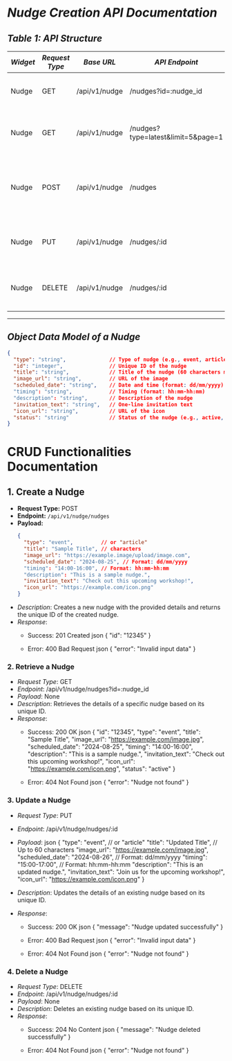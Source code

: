 # *Nudge Creation API Documentation*

## *Table 1: API Structure*

| *Widget* | *Request Type* | *Base URL*        | *API Endpoint*                    | *Payload*                                                                                                  | *Description*                                        |
|------------|------------------|---------------------|-------------------------------------|--------------------------------------------------------------------------------------------------------------|--------------------------------------------------------|
| Nudge      | GET              | /api/v1/nudge     | /nudges?id=:nudge_id              | -                                                                                                            | Retrieves a nudge by its unique ID.                    |
| Nudge      | GET              | /api/v1/nudge     | /nudges?type=latest&limit=5&page=1| -                                                                                                            | Retrieves the latest nudges with pagination.           |
| Nudge      | POST             | /api/v1/nudge     | /nudges                           | type, title, image_url, scheduled_date, timing, description, invitation_text, icon_url                      | Creates a new nudge and returns its ID.                |
| Nudge      | PUT              | /api/v1/nudge     | /nudges/:id                       | Same as POST payload                                                                                         | Updates an existing nudge by its unique ID.            |
| Nudge      | DELETE           | /api/v1/nudge     | /nudges/:id                       | -                                                                                                            | Deletes a nudge based on its unique ID.                |

---

## *Object Data Model of a Nudge*

```json
{
  "type": "string",              // Type of nudge (e.g., event, article)
  "id": "integer",               // Unique ID of the nudge
  "title": "string",             // Title of the nudge (60 characters max)
  "image_url": "string",         // URL of the image
  "scheduled_date": "string",    // Date and time (format: dd/mm/yyyy)
  "timing": "string",            // Timing (format: hh:mm-hh:mm)
  "description": "string",       // Description of the nudge
  "invitation_text": "string",   // One-line invitation text
  "icon_url": "string",          // URL of the icon
  "status": "string"             // Status of the nudge (e.g., active, inactive)
}
```

# CRUD Functionalities Documentation

## 1. Create a Nudge

- **Request Type:** POST
- **Endpoint:** `/api/v1/nudge/nudges`
- **Payload:**
  ```json
  {
    "type": "event",         // or "article"
    "title": "Sample Title", // characters
    "image_url": "https://example.image/upload/image.com",
    "scheduled_date": "2024-08-25", // Format: dd/mm/yyyy
    "timing": "14:00-16:00", // Format: hh:mm-hh:mm
    "description": "This is a sample nudge.",
    "invitation_text": "Check out this upcoming workshop!",
    "icon_url": "https://example.com/icon.png"
  }

- *Description*: Creates a new nudge with the provided details and returns the unique ID of the created nudge.
- *Response*:
  - Success: 201 Created
    json
    {
    "id": "12345"
    }
    
  - Error: 400 Bad Request
    json
    {
    "error": "Invalid input data"
    }
    

### 2. Retrieve a Nudge
- *Request Type*: GET
- *Endpoint*: /api/v1/nudge/nudges?id=:nudge_id
- *Payload*: None
- *Description*: Retrieves the details of a specific nudge based on its unique ID.
- *Response*:
  - Success: 200 OK
    json
    {
      "id": "12345",
      "type": "event",
      "title": "Sample Title",
      "image_url": "https://example.com/image.jpg",
      "scheduled_date": "2024-08-25",
      "timing": "14:00-16:00",
      "description": "This is a sample nudge.",
      "invitation_text": "Check out this upcoming workshop!",
      "icon_url": "https://example.com/icon.png",
      "status": "active"
    }
    
  - Error: 404 Not Found
    json
    {
    "error": "Nudge not found"
    }
    

### 3. Update a Nudge
- *Request Type*: PUT
- *Endpoint*: /api/v1/nudge/nudges/:id
- *Payload*:
  json
  {
    "type": "event",               // or "article"
    "title": "Updated Title",       // Up to 60 characters
    "image_url": "https://example.com/image.jpg",
    "scheduled_date": "2024-08-26", // Format: dd/mm/yyyy
    "timing": "15:00-17:00",        // Format: hh:mm-hh:mm
    "description": "This is an updated nudge.",
    "invitation_text": "Join us for the upcoming workshop!",
    "icon_url": "https://example.com/icon.png"
  }
  
- *Description*: Updates the details of an existing nudge based on its unique ID.
- *Response*:
  - Success: 200 OK
    json
    {
      "message": "Nudge updated successfully"
    }
    
  - Error: 400 Bad Request
    json
    {
    "error": "Invalid input data"
    }
    
  - Error: 404 Not Found
    json
    {
      "error": "Nudge not found"
    }
    

### 4. Delete a Nudge
- *Request Type*: DELETE
- *Endpoint*: /api/v1/nudge/nudges/:id
- *Payload*: None
- *Description*: Deletes an existing nudge based on its unique ID.
- *Response*:
  - Success: 204 No Content
    json
    {
      "message": "Nudge deleted successfully"
    }
    
  - Error: 404 Not Found
    json
    {
    "error": "Nudge not found"
    }